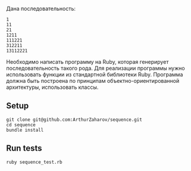 Дана последовательность:

```
1
11
21
1211
111221
312211
13112221
```

Необходимо написать программу на Ruby, которая генерирует последовательность такого рода. Для реализации программы нужно использовать функции из стандартной библиотеки Ruby. Программа должна быть построена по принципам объектно-ориентированной архитектуры, использовать классы.

## Setup

```
git clone git@github.com:ArthurZaharov/sequence.git
cd sequence
bundle install
```

## Run tests

```
ruby sequence_test.rb
```
